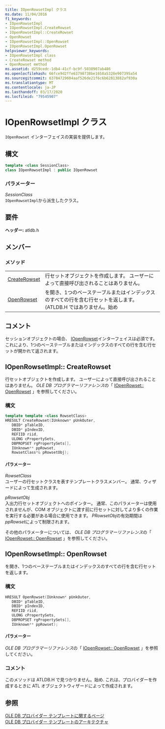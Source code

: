```yaml
---
title: IOpenRowsetImpl クラス
ms.date: 11/04/2016
f1_keywords:
- IOpenRowsetImpl
- IOpenRowsetImpl.CreateRowset
- IOpenRowsetImpl::CreateRowset
- OpenRowset
- IOpenRowsetImpl::OpenRowset
- IOpenRowsetImpl.OpenRowset
helpviewer_keywords:
- IOpenRowsetImpl class
- CreateRowset method
- OpenRowset method
ms.assetid: d259cedc-1db4-41cf-bc9f-5030907ab486
ms.openlocfilehash: 66fce9d2ffe63798738be1658a5328e907395a54
ms.sourcegitcommit: 63784729604aaf526de21f6c6b62813882af930a
ms.translationtype: MT
ms.contentlocale: ja-JP
ms.lasthandoff: 03/17/2020
ms.locfileid: "79545907"
---
```

# <a name="iopenrowsetimpl-class"></a>IOpenRowsetImpl クラス

`IOpenRowset` インターフェイスの実装を提供します。

## <a name="syntax"></a>構文

```cpp
template <class SessionClass>
class IOpenRowsetImpl : public IOpenRowset
```

### <a name="parameters"></a>パラメーター

*SessionClass*<br/>
`IOpenRowsetImpl`から派生したクラス。

## <a name="requirements"></a>要件

**ヘッダー:** atldb.h

## <a name="members"></a>メンバー

### <a name="methods"></a>メソッド

|||
|-|-|
|[CreateRowset](#createrowset)|行セットオブジェクトを作成します。 ユーザーによって直接呼び出されることはありません。|
|[OpenRowset](#openrowset)|を開き、1つのベーステーブルまたはインデックスのすべての行を含む行セットを返します。 (ATLDB.H ではありません。始め|

## <a name="remarks"></a>コメント

セッションオブジェクトの場合、 [IOpenRowset](/previous-versions/windows/desktop/ms716946(v=vs.85))インターフェイスは必須です。 これにより、1つのベーステーブルまたはインデックスのすべての行を含む行セットが開かれて返されます。

## <a name="iopenrowsetimplcreaterowset"></a><a name="createrowset"></a>IOpenRowsetImpl:: CreateRowset

行セットオブジェクトを作成します。 ユーザーによって直接呼び出されることはありません。 *OLE DB プログラマーリファレンス*の「 [IOpenRowset:: OpenRowset](/previous-versions/windows/desktop/ms716724(v=vs.85)) 」を参照してください。

### <a name="syntax"></a>構文

```cpp
template template <class RowsetClass>
HRESULT CreateRowset(IUnknown* pUnkOuter,
   DBID* pTableID,
   DBID* pIndexID,
   REFIID riid,
   ULONG cPropertySets,
   DBPROPSET rgPropertySets[],
   IUnknown** ppRowset,
   RowsetClass*& pRowsetObj);
```

#### <a name="parameters"></a>パラメーター

*RowsetClass*<br/>
ユーザーの行セットクラスを表すテンプレートクラスメンバー。 通常、ウィザードによって生成されます。

*pRowsetObj*<br/>
入出力行セットオブジェクトへのポインター。 通常、このパラメーターは使用されませんが、COM オブジェクトに渡す前に行セットに対してより多くの作業を実行する必要がある場合に使用できます。 *PRowsetObj*の有効期間は*ppRowset*によって制限されます。

その他のパラメーターについては、 *OLE DB プログラマーリファレンス*の「 [IOpenRowset:: OpenRowset](/previous-versions/windows/desktop/ms716724(v=vs.85)) 」を参照してください。

## <a name="iopenrowsetimplopenrowset"></a><a name="openrowset"></a>IOpenRowsetImpl:: OpenRowset

を開き、1つのベーステーブルまたはインデックスのすべての行を含む行セットを返します。

### <a name="syntax"></a>構文

```cpp
HRESULT OpenRowset(IUnknown* pUnkOuter,
   DBID* pTableID,
   DBID* pIndexID,
   REFIID riid,
   ULONG cPropertySets,
   DBPROPSET rgPropertySets[],
   IUnknown** ppRowset);
```

#### <a name="parameters"></a>パラメーター

*OLE DB プログラマーリファレンス*の「 [IOpenRowset:: OpenRowset](/previous-versions/windows/desktop/ms716724(v=vs.85)) 」を参照してください。

### <a name="remarks"></a>コメント

このメソッドは ATLDB.H で見つかりません。始め. これは、プロバイダーを作成するときに ATL オブジェクトウィザードによって作成されます。

## <a name="see-also"></a>参照

[OLE DB プロバイダー テンプレートに関するページ](../../data/oledb/ole-db-provider-templates-cpp.md)<br/>
[OLE DB プロバイダー テンプレートのアーキテクチャ](../../data/oledb/ole-db-provider-template-architecture.md)